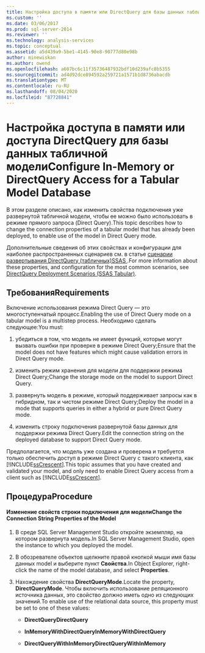 ```yaml
---
title: Настройка доступа в памяти или DirectQuery для базы данных табличной модели | Документация Майкрософт
ms.custom: ''
ms.date: 03/06/2017
ms.prod: sql-server-2014
ms.reviewer: ''
ms.technology: analysis-services
ms.topic: conceptual
ms.assetid: a5d439a9-5be1-4145-90e8-90777d80e98b
author: minewiskan
ms.author: owend
ms.openlocfilehash: a607bc6c11f35736487932bdf10d239afc8b5355
ms.sourcegitcommit: ad4d92dce894592a259721a1571b1d8736abacdb
ms.translationtype: MT
ms.contentlocale: ru-RU
ms.lasthandoff: 08/04/2020
ms.locfileid: "87728841"
---
```

# <a name="configure-in-memory-or-directquery-access-for-a-tabular-model-database"></a><span data-ttu-id="4d8cb-102">Настройка доступа в памяти или доступа DirectQuery для базы данных табличной модели</span><span class="sxs-lookup"><span data-stu-id="4d8cb-102">Configure In-Memory or DirectQuery Access for a Tabular Model Database</span></span>
  <span data-ttu-id="4d8cb-103">В этом разделе описано, как изменить свойства подключения уже развернутой табличной модели, чтобы ее можно было использовать в режиме прямого запроса (Direct Query).</span><span class="sxs-lookup"><span data-stu-id="4d8cb-103">This topic describes how to change the connection properties of a tabular model that has already been deployed, to enable use of the model in Direct Query mode.</span></span>  
  
 <span data-ttu-id="4d8cb-104">Дополнительные сведения об этих свойствах и конфигурации для наиболее распространенных сценариев см. в статье [сценарии развертывания DirectQuery &#40;табличных&#41;SSAS ](../directquery-deployment-scenarios-ssas-tabular.md).</span><span class="sxs-lookup"><span data-stu-id="4d8cb-104">For more information about these properties, and configuration for the most common scenarios, see [DirectQuery Deployment Scenarios &#40;SSAS Tabular&#41;](../directquery-deployment-scenarios-ssas-tabular.md).</span></span>  
  
## <a name="requirements"></a><span data-ttu-id="4d8cb-105">Требования</span><span class="sxs-lookup"><span data-stu-id="4d8cb-105">Requirements</span></span>  
 <span data-ttu-id="4d8cb-106">Включение использования режима Direct Query — это многоступенчатый процесс.</span><span class="sxs-lookup"><span data-stu-id="4d8cb-106">Enabling the use of Direct Query mode on a tabular model is a multistep process.</span></span> <span data-ttu-id="4d8cb-107">Необходимо сделать следующее:</span><span class="sxs-lookup"><span data-stu-id="4d8cb-107">You must:</span></span>  
  
1.  <span data-ttu-id="4d8cb-108">убедиться в том, что модель не имеет функций, которые могут вызвать ошибки при проверке в режиме Direct Query;</span><span class="sxs-lookup"><span data-stu-id="4d8cb-108">Ensure that the model does not have features which might cause validation errors in Direct Query mode.</span></span>  
  
2.  <span data-ttu-id="4d8cb-109">изменить режим хранения для модели для поддержки режима Direct Query;</span><span class="sxs-lookup"><span data-stu-id="4d8cb-109">Change the storage mode on the model to support Direct Query.</span></span>  
  
3.  <span data-ttu-id="4d8cb-110">развернуть модель в режиме, который поддерживает запросы как в гибридном, так и чистом режиме Direct Query;</span><span class="sxs-lookup"><span data-stu-id="4d8cb-110">Deploy the model in a mode that supports queries in either a hybrid or pure Direct Query mode.</span></span>  
  
4.  <span data-ttu-id="4d8cb-111">изменить строку подключения развернутой базы данных для поддержки режима Direct Query.</span><span class="sxs-lookup"><span data-stu-id="4d8cb-111">Edit the connection string on the deployed database to support Direct Query mode.</span></span>  
  
 <span data-ttu-id="4d8cb-112">Предполагается, что модель уже создана и проверена и требуется только обеспечить доступ в режиме Direct Query с такого клиента, как [!INCLUDE[ssCrescent](../../includes/sscrescent-md.md)].</span><span class="sxs-lookup"><span data-stu-id="4d8cb-112">This topic assumes that you have created and validated your model, and only need to enable Direct Query access from a client such as [!INCLUDE[ssCrescent](../../includes/sscrescent-md.md)].</span></span>  
  
## <a name="procedure"></a><span data-ttu-id="4d8cb-113">Процедура</span><span class="sxs-lookup"><span data-stu-id="4d8cb-113">Procedure</span></span>  
  
#### <a name="change-the-connection-string-properties-of-the-model"></a><span data-ttu-id="4d8cb-114">Изменение свойств строки подключения для модели</span><span class="sxs-lookup"><span data-stu-id="4d8cb-114">Change the Connection String Properties of the Model</span></span>  
  
1.  <span data-ttu-id="4d8cb-115">В среде SQL Server Management Studio откройте экземпляр, на котором развернута модель.</span><span class="sxs-lookup"><span data-stu-id="4d8cb-115">In SQL Server Management Studio, open the instance to which you deployed the model.</span></span>  
  
2.  <span data-ttu-id="4d8cb-116">В обозревателе объектов щелкните правой кнопкой мыши имя базы данных model и выберите пункт **Свойства**.</span><span class="sxs-lookup"><span data-stu-id="4d8cb-116">In Object Explorer, right-click the name of the model database, and select **Properties**.</span></span>  
  
3.  <span data-ttu-id="4d8cb-117">Нахождение свойства **DirectQueryMode**.</span><span class="sxs-lookup"><span data-stu-id="4d8cb-117">Locate the property, **DirectQueryMode**.</span></span> <span data-ttu-id="4d8cb-118">Чтобы включить использование реляционного источника данных, это свойство должно иметь одно из следующих значений.</span><span class="sxs-lookup"><span data-stu-id="4d8cb-118">To enable use of the relational data source, this property must be set to one of these values:</span></span>  
  
    -   <span data-ttu-id="4d8cb-119">**DirectQuery**</span><span class="sxs-lookup"><span data-stu-id="4d8cb-119">**DirectQuery**</span></span>  
  
    -   <span data-ttu-id="4d8cb-120">**InMemoryWithDirectQuery**</span><span class="sxs-lookup"><span data-stu-id="4d8cb-120">**InMemoryWithDirectQuery**</span></span>  
  
    -   <span data-ttu-id="4d8cb-121">**DirectQueryWithInMemory**</span><span class="sxs-lookup"><span data-stu-id="4d8cb-121">**DirectQueryWithInMemory**</span></span>  
  
  

